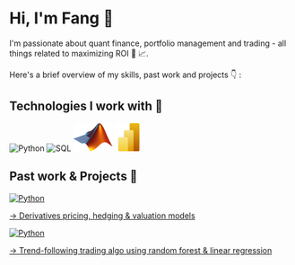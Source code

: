# Hi, I'm Fang 👋
I'm passionate about quant finance, portfolio management and trading - all things related to maximizing ROI 🫡 📈.

Here's a brief overview of my skills, past work and projects 👇 :

## Technologies I work with 🔧

<p>
  <img src="images/logo_python.png" alt="Python" width="50" height="50">
  <img src="images/logo_slq.jpg" alt="SQL" width="100" height="50">
  <img src="images/logo_matlab.png" alt="Matlab" width="70" height="50">
  <img src="images/logo_powerbi.png" alt="Power BI" width="50" height="50">
</p>

## Past work & Projects 🚀

<p>
  <a href="https://github.com/fangsitang/derivatives">
    <img src="images/stock_market_bw.png" alt="Python" width="400" height="100">
<p>
→ Derivatives pricing, hedging & valuation models

<p>
  <a href="https://github.com/fangsitang/derivatives">
    <img src="images/stock_market_bw.png" alt="Python" width="400" height="100">
<p>
→ Trend-following trading algo using random forest & linear regression


  



